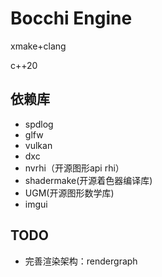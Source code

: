 # Bocchi Engine

xmake+clang

c++20

## 依赖库

- spdlog
- glfw
- vulkan
- dxc
- nvrhi（开源图形api rhi）
- shadermake(开源着色器编译库)
- UGM(开源图形数学库)
- imgui

## TODO

- 完善渲染架构：rendergraph

  